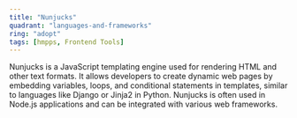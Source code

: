 ```yaml
---
title: "Nunjucks"
quadrant: "languages-and-frameworks"
ring: "adopt"
tags: [hmpps, Frontend Tools]
---
```


Nunjucks is a JavaScript templating engine used for rendering HTML and other text formats. It allows developers to create dynamic web pages by embedding variables, loops, and conditional statements in templates, similar to languages like Django or Jinja2 in Python. Nunjucks is often used in Node.js applications and can be integrated with various web frameworks.
